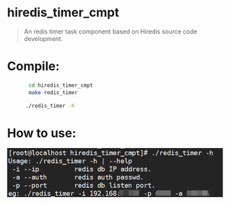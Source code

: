 # hiredis_timer_cmpt
> An redis timer task component based on Hiredis source code development.

# Compile:
```Bash
       cd hiredis_timer_cmpt 
       make redis_timer
```
 
```Bash
      ./redis_timer -h 
```
# How to use:
![image](https://github.com/andyfighting/hiredis_timer_cmpt/blob/master/picsrc/redis_timer.jpg)


